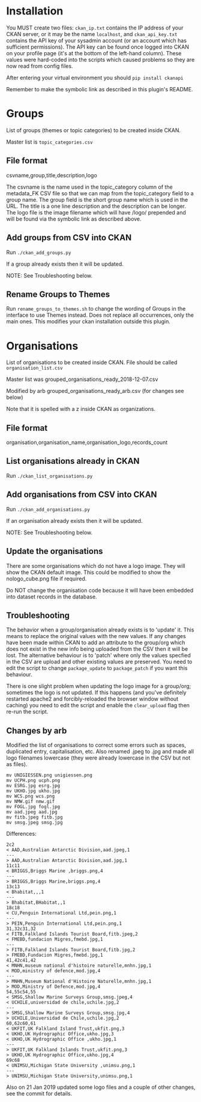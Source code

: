 # Installation

You MUST create two files: `ckan_ip.txt` contains the IP address of your CKAN server, or it may be the name `localhost`, and `ckan_api_key.txt` contains the API key of your sysadmin
 account (or an account which has sufficient permissions). The API key can be found once logged into CKAN on your profile page (it's at the bottom of the left-hand column).
These values were hard-coded into the scripts which caused problems so they are now read from config files.

After entering your virtual environment you should `pip install ckanapi`

Remember to make the symbolic link as described in this plugin's README.

# Groups

List of groups (themes or topic categories) to be created inside CKAN.

Master list is `topic_categories.csv`

## File format

csvname,group,title,description,logo

The csvname is the name used in the topic_category column of the metadata_FK CSV file
so that we can map from the topic_category field to a group name.
The group field is the short group name which is used in the URL.
The title is a one line description and the description can be longer.
The logo file is the image filename which will have /logo/ prepended
and will be found via the symbolic link as described above.

## Add groups from CSV into CKAN

Run `./ckan_add_groups.py`

If a group already exists then it will be updated.

NOTE: See Troubleshooting below.

## Rename Groups to Themes

Run `rename_groups_to_themes.sh` to change the wording of Groups in the interface to use Themes instead. Does not replace all occurrences, only the main ones. This modifies your ckan installation outside this plugin.

# Organisations

List of organisations to be created inside CKAN. File should be called `organisation_list.csv`

Master list was grouped_organisations_ready_2018-12-07.csv

Modified by arb grouped_organisations_ready_arb.csv (for changes see below)

Note that it is spelled with a z inside CKAN as organizations.

## File format

organisation,organisation_name,organisation_logo,records_count

## List organisations already in CKAN

Run `./ckan_list_organisations.py`

## Add organisations from CSV into CKAN

Run `./ckan_add_organisations.py`

If an organisation already exists then it will be updated.

NOTE: See Troubleshooting below.

## Update the organisations

There are some organisations which do not have a logo image.
They will show the CKAN default image.
This could be modified to show the nologo_cube.png file if required.

Do NOT change the organisation code because it will have been
embedded into dataset records in the database.

## Troubleshooting

The behavior when a group/organisation already exists is to 'update' it.
This means to replace the original values with the new values.
If any changes have been made within CKAN to add an attribute to the group/org which does not exist in the new info being uploaded from the CSV then it will be lost.
The alternative behaviour is to 'patch' where only the values specfied in the CSV are upload and other existing values are preserved.
You need to edit the script to change `package_update` to `package_patch` if you want this behaviour.

There is one slight problem when updating the logo image for a group/org; sometimes the logo is not updated.
If this happens (and you've definitely restarted apache2 and forcibly-reloaded the browser window without caching) you need to edit the script and enable the `clear_upload` flag then re-run the script.

## Changes by arb

Modified the list of organisations to correct some errors such as spaces, duplicated entry, capitalisation, etc. Also renamed .jpeg to .jpg and made all logo filenames lowercase (they were already lowercase in the CSV but not as files).
```
mv UNIGIESSEN.png unigiessen.png
mv UCPH.png ucph.png
mv ESRG.jpg esrg.jpg
mv UKHO.jpg ukho.jpg
mv WCS.png wcs.png
mv NMW.gif nmw.gif
mv FOGL.jpg fogl.jpg
mv aad.jpeg aad.jpg
mv fitb.jpeg fitb.jpg
mv smsg.jpeg smsg.jpg
```

Differences:
```
2c2
< AAD,Australian Antarctic Division,aad.jpeg,1
---
> AAD,Australian Antarctic Division,aad.jpg,1
11c11
< BRIGGS,Briggs Marine ,briggs.png,4
---
> BRIGGS,Briggs Marine,briggs.png,4
13c13
< Bhabitat,,,1
---
> Bhabitat,BHabitat,,1
18c18
< CU,Penguin International Ltd,pein.png,1
---
> PEIN,Penguin International Ltd,pein.png,1
31,32c31,32
< FITB,Falkland Islands Tourist Board,fitb.jpeg,2
< FMEBD,fundacion Migres,fmebd.jpg,1
---
> FITB,Falkland Islands Tourist Board,fitb.jpg,2
> FMEBD,Fundacion Migres,fmebd.jpg,1
41,42c41,42
< MNHN,museum national d'histoire naturelle,mnhn.jpg,1
< MOD,ministry of defence,mod.jpg,4
---
> MNHN,Museum National d'Histoire Naturelle,mnhn.jpg,1
> MOD,Ministry of Defence,mod.jpg,4
54,55c54,55
< SMSG,Shallow Marine Surveys Group,smsg.jpeg,4
< UCHILE,universidad de chile,uchile.jpg,2
---
> SMSG,Shallow Marine Surveys Group,smsg.jpg,4
> UCHILE,Universidad de Chile,uchile.jpg,2
60,62c60,61
< UKFIT,UK Falkland Island Trust,ukfit.png,3
< UKHO,UK Hydrographic Office,ukho.jpg,3
< UKHO,UK Hydrographic Office ,ukho.jpg,1
---
> UKFIT,UK Falkland Islands Trust,ukfit.png,3
> UKHO,UK Hydrographic Office,ukho.jpg,4
69c68
< UNIMSU,Michigan State University ,unimsu.png,1
---
> UNIMSU,Michigan State University,unimsu.png,1
```

Also on 21 Jan 2019 updated some logo files and a couple of other changes, see the commit for details.
